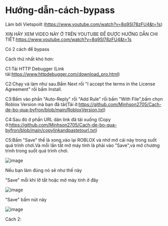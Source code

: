 # Hướng-dẫn-cách-bypass
Làm bởi Vietspoilt (https://www.youtube.com/watch?v=8q9Sl78zFU4&t=1s)

XIN HÃY XEM VIDEO NÀY Ở TRÊN YOUTUBE ĐỂ ĐƯỢC HƯỚNG DẪN CHI TIẾT:https://www.youtube.com/watch?v=8q9Sl78zFU4&t=1s

Có 2 cách để bypass

Cách thứ nhất khó hơn:

C1:Tải HTTP Debugger (Link tải:https://www.httpdebugger.com/download_pro.html)

C2:Chạy và làm như sau.Bấm Next rồi "I accept the terms in the License Agreement" rồi bấm Install.

C3:Bấm vào phần "Auto-Reply" rồi "Add Rule" rồi bấm "With File",bấm chọn Roblox Version mà bạn đã tải(Tải ở:https://github.com/Minhson2705/Cach-de-bo-qua-byfron/blob/main/RobloxVersion.txt)

C4:Sau đó ở phần URL dán link đã tải xuống (Copy ở:https://github.com/Minhson2705/Cach-de-bo-qua-byfron/blob/main/copylinkandpastetourl.txt)

C5:Bấm "Save" thế là xong,vào lại ROBLOX và nhớ mở cái này trong suốt quá trỉnh chơi.Và mỗi lần tắt mở máy tính là phải vào "Save",và mở chương trình trong suốt quá trình chơi.

![image](https://github.com/Minhson2705/Cach-de-bo-qua-byfron/assets/91005596/1371f68b-ed76-479a-ba79-c2c0fed69f41)

Nếu bạn làm đúng nó sẽ như thế này

"Save" mỗi khi lỡ tắt hoặc mở máy tính ở đây 

![image](https://github.com/Minhson2705/Cach-de-bo-qua-byfron/assets/91005596/e829f192-1e55-407f-984d-52052f2293c7)

"Save" bấm nút này 

![image](https://github.com/Minhson2705/Cach-de-bo-qua-byfron/assets/91005596/44744753-c92e-4c86-96b9-d9d95cfbf27a)

Cách 2:

